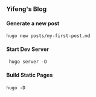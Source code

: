 ### Yifeng's Blog


#### Generate a new post
```
hugo new posts/my-first-post.md
```

#### Start Dev Server
```
 hugo server -D
```

#### Build Static Pages
```
hugo -D
```